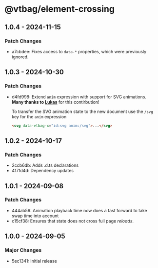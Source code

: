 # @vtbag/element-crossing

## 1.0.4 - 2024-11-15

### Patch Changes

- a7cbdee: Fixes access to `data-*` properties, which were previously ignored.

## 1.0.3 - 2024-10-30

### Patch Changes

- d4fd998: Extend `anim` expression with support for SVG animations.\
  **Many thanks to [Lukas](https://github.com/trombach)** for this contirbution!

  To transfer the SVG animation state to the new document use the `/svg` key for the `anim` expression

  ```html
  <svg data-vtbag-x="id:svg anim:/svg">...</svg>
  ```

## 1.0.2 - 2024-10-17

### Patch Changes

- 2ccb6db: Adds .d.ts declarations
- 417fd4d: Dependency updates

## 1.0.1 - 2024-09-08

### Patch Changes

- 444ab59: Animation playback time now does a fast forward to take swap time into account
- c15cf38: Ensures that state does not cross full page _reloads_.

## 1.0.0 - 2024-09-05

### Major Changes

- 5ec1341: Initial release

